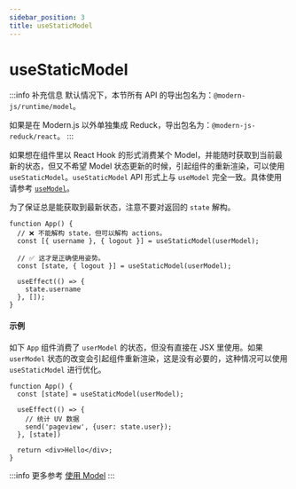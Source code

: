 ```yaml
---
sidebar_position: 3
title: useStaticModel
---
```


# useStaticModel

:::info 补充信息
默认情况下，本节所有 API 的导出包名为：`@modern-js/runtime/model`。

如果是在 Modern.js 以外单独集成 Reduck，导出包名为：`@modern-js-reduck/react`。
:::

如果想在组件里以 React Hook 的形式消费某个 Model，并能随时获取到当前最新的状态，但又不希望 Model 状态更新的时候，引起组件的重新渲染，可以使用 `useStaticModel`。`useStaticModel` API 形式上与 `useModel` 完全一致。具体使用请参考 [`useModel`](./use-model.md)。

为了保证总是能获取到最新状态，注意不要对返回的 `state` 解构。

```tsx
function App() {
  // ❌ 不能解构 state，但可以解构 actions。
  const [{ username }, { logout }] = useStaticModel(userModel);

  // ✅ 这才是正确使用姿势。
  const [state, { logout }] = useStaticModel(userModel);

  useEffect(() => {
    state.username
  }, []);
}
```

#### 示例

如下 `App` 组件消费了 `userModel` 的状态，但没有直接在 JSX 里使用。如果 `userModel` 状态的改变会引起组件重新渲染，这是没有必要的，这种情况可以使用 `useStaticModel` 进行优化。

```tsx
function App() {
  const [state] = useStaticModel(userModel);

  useEffect(() => {
    // 统计 UV 数据
    send('pageview', {user: state.user});
  }, [state])

  return <div>Hello</div>;
}
```

:::info 更多参考
[使用 Model](/docs/guides/features/model/use-model)
:::
